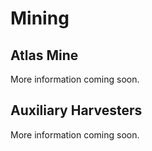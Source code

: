 # Mining

## Atlas Mine

More information coming soon.

## Auxiliary Harvesters&#x20;

More information coming soon.
